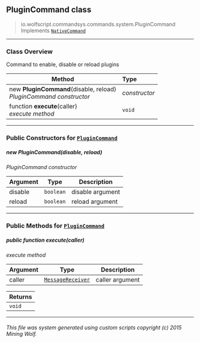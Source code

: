 ## PluginCommand __class__

>io.wolfscript.commandsys.commands.system.PluginCommand
>Implements [`NativeCommand`](../../NativeCommand.md)

---

### Class Overview

Command to enable, disable or reload plugins

Method | Type   
--- | :--- 
new __PluginCommand__(disable, reload) <br> _PluginCommand constructor_ | _constructor_
 function __execute__(caller) <br> _execute method_ | `void`



---

### Public Constructors for [`PluginCommand`](PluginCommand.md)

##### <a id='plugincommand'></a>new __PluginCommand__(disable, reload) 

_PluginCommand constructor_

Argument | Type | Description  
--- | --- | --- 
disable | `boolean` | disable argument
reload | `boolean` | reload argument

---

### Public Methods for [`PluginCommand`](PluginCommand.md)

##### <a id='execute'></a>public  function __execute__(caller)

_execute method_

Argument | Type | Description  
--- | --- | --- 
caller | [`MessageReceiver`](../../../chat/MessageReceiver.md) | caller argument

Returns | 
--- | 
`void` |


---


###### This file was system generated using custom scripts copyright (c) 2015 Mining Wolf.
	

